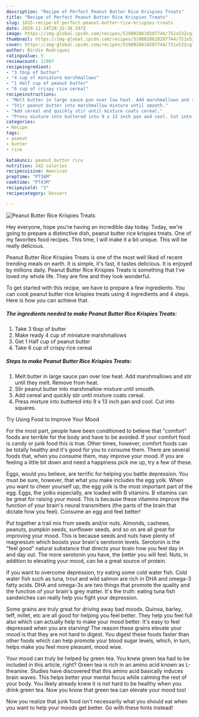 ```yaml
---
description: "Recipe of Perfect Peanut Butter Rice Krispies Treats"
title: "Recipe of Perfect Peanut Butter Rice Krispies Treats"
slug: 1815-recipe-of-perfect-peanut-butter-rice-krispies-treats
date: 2020-11-24T20:32:38.597Z
image: https://img-global.cpcdn.com/recipes/5198028610207744/751x532cq70/peanut-butter-rice-krispies-treats-recipe-main-photo.jpg
thumbnail: https://img-global.cpcdn.com/recipes/5198028610207744/751x532cq70/peanut-butter-rice-krispies-treats-recipe-main-photo.jpg
cover: https://img-global.cpcdn.com/recipes/5198028610207744/751x532cq70/peanut-butter-rice-krispies-treats-recipe-main-photo.jpg
author: Birdie Rodriquez
ratingvalue: 5
reviewcount: 11997
recipeingredient:
- "3 tbsp of butter"
- "4 cup of miniature marshmallows"
- "1 Half cup of peanut butter"
- "6 cup of crispy rice cereal"
recipeinstructions:
- "Melt butter in large sauce pan over low heat. Add marshmallows and stir until they melt. Remove from heat."
- "Stir peanut butter into marshmallow mixture until smooth."
- "Add cereal and quickly stir until mixture coats cereal."
- "Press mixture into buttered into 9 x 13 inch pan and cool. Cut into squares."
categories:
- Recipe
tags:
- peanut
- butter
- rice

katakunci: peanut butter rice 
nutrition: 242 calories
recipecuisine: American
preptime: "PT36M"
cooktime: "PT43M"
recipeyield: "3"
recipecategory: Dessert

---
```



![Peanut Butter Rice Krispies Treats](https://img-global.cpcdn.com/recipes/5198028610207744/751x532cq70/peanut-butter-rice-krispies-treats-recipe-main-photo.jpg)

Hey everyone, hope you're having an incredible day today. Today, we're going to prepare a distinctive dish, peanut butter rice krispies treats. One of my favorites food recipes. This time, I will make it a bit unique. This will be really delicious.



Peanut Butter Rice Krispies Treats is one of the most well liked of recent trending meals on earth. It is simple, it's fast, it tastes delicious. It is enjoyed by millions daily. Peanut Butter Rice Krispies Treats is something that I've loved my whole life. They are fine and they look wonderful.


To get started with this recipe, we have to prepare a few ingredients. You can cook peanut butter rice krispies treats using 4 ingredients and 4 steps. Here is how you can achieve that.

<!--inarticleads1-->

##### The ingredients needed to make Peanut Butter Rice Krispies Treats:

1. Take 3 tbsp of butter
1. Make ready 4 cup of miniature marshmallows
1. Get 1 Half cup of peanut butter
1. Take 6 cup of crispy rice cereal




<!--inarticleads2-->

##### Steps to make Peanut Butter Rice Krispies Treats:

1. Melt butter in large sauce pan over low heat. Add marshmallows and stir until they melt. Remove from heat.
1. Stir peanut butter into marshmallow mixture until smooth.
1. Add cereal and quickly stir until mixture coats cereal.
1. Press mixture into buttered into 9 x 13 inch pan and cool. Cut into squares.




Try Using Food to Improve Your Mood


For the most part, people have been conditioned to believe that "comfort" foods are terrible for the body and have to be avoided. If your comfort food is candy or junk food this is true. Other times, however, comfort foods can be totally healthy and it's good for you to consume them. There are several foods that, when you consume them, may improve your mood. If you are feeling a little bit down and need a happiness pick me up, try a few of these.

Eggs, would you believe, are terrific for helping you battle depression. You must be sure, however, that what you make includes the egg yolk. When you want to cheer yourself up, the egg yolk is the most important part of the egg. Eggs, the yolks especially, are loaded with B vitamins. B vitamins can be great for raising your mood. This is because these vitamins improve the function of your brain's neural transmitters (the parts of the brain that dictate how you feel). Consume an egg and feel better!

Put together a trail mix from seeds and/or nuts. Almonds, cashews, peanuts, pumpkin seeds, sunflower seeds, and so on are all great for improving your mood. This is because seeds and nuts have plenty of magnesium which boosts your brain's serotonin levels. Serotonin is the "feel good" natural substance that directs your brain how you feel day in and day out. The more serotonin you have, the better you will feel. Nuts, in addition to elevating your mood, can be a great source of protein.

If you want to overcome depression, try eating some cold water fish. Cold water fish such as tuna, trout and wild salmon are rich in DHA and omega-3 fatty acids. DHA and omega-3s are two things that promote the quality and the function of your brain's grey matter. It's the truth: eating tuna fish sandwiches can really help you fight your depression. 

Some grains are truly great for driving away bad moods. Quinoa, barley, teff, millet, etc are all good for helping you feel better. They help you feel full also which can actually help to make your mood better. It's easy to feel depressed when you are starving! The reason these grains elevate your mood is that they are not hard to digest. You digest these foods faster than other foods which can help promote your blood sugar levels, which, in turn, helps make you feel more pleasant, mood wise.

Your mood can truly be helped by green tea. You knew green tea had to be included in this article, right? Green tea is rich in an amino acid known as L-theanine. Studies have discovered that this amino acid basically induces brain waves. This helps better your mental focus while calming the rest of your body. You likely already knew it is not hard to be healthy when you drink green tea. Now you know that green tea can elevate your mood too!

Now you realize that junk food isn't necessarily what you should eat when you want to help your moods get better. Go  with  these hints  instead!

